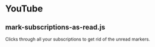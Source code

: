 # YouTube

## mark-subscriptions-as-read.js

Clicks through all your subscriptions to get rid of the unread markers.
